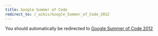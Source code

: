 ```yaml
---
title: Google Summer of Code
redirect_to: /_wikis/Google_Summer_of_Code_2012
---
```


You should automatically be redirected to [Google Summer of Code 2012](/_wikis/Google_Summer_of_Code_2012)
